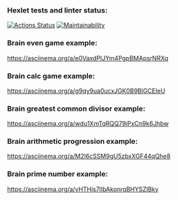 ### Hexlet tests and linter status:
[![Actions Status](https://github.com/chickentony/frontend-project-44/workflows/hexlet-check/badge.svg)](https://github.com/chickentony/frontend-project-44/actions)
[![Maintainability](https://api.codeclimate.com/v1/badges/79c05eb97e9ce85ff176/maintainability)](https://codeclimate.com/github/chickentony/frontend-project-44/maintainability)

### Brain even game example:
https://asciinema.org/a/e0VaxdPIJYm4PgpBMApsrNRXq

### Brain calc game example:
https://asciinema.org/a/g9qy9ua0ucxJGK0B9BlGCEIeU

### Brain greatest common divisor example:
https://asciinema.org/a/wdu1XmTqRQQ79iPxCn9k6Jhbw

### Brain arithmetic progression example:
https://asciinema.org/a/M2l6cSSM9gU5zbxXGF44qQhe8

### Brain prime number example:
https://asciinema.org/a/vHTHjs7lIbAkonrqBHYSZlBky

